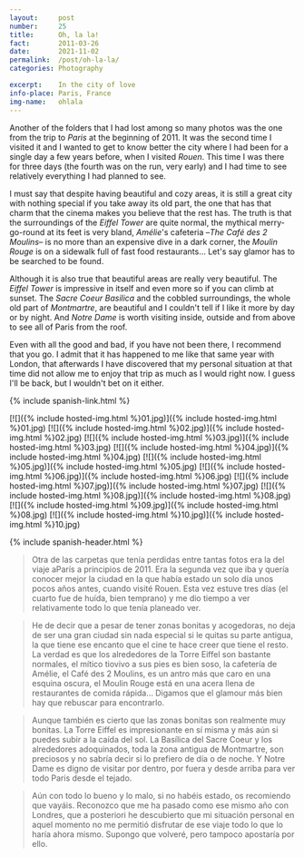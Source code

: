 ```yaml
---
layout: 	post
number:		25
title:  	Oh, la la!
fact:   	2011-03-26
date:   	2021-11-02
permalink: 	/post/oh-la-la/
categories: Photography

excerpt: 	In the city of love
info-place: Paris, France
img-name:	ohlala
---
```


Another of the folders that I had lost among so many photos was the one from the trip to *Paris* at the beginning of 2011. It was the second time I visited it and I wanted to get to know better the city where I had been for a single day a few years before, when I visited *Rouen*. This time I was there for three days (the fourth was on the run, very early) and I had time to see relatively everything I had planned to see. 

I must say that despite having beautiful and cozy areas, it is still a great city with nothing special if you take away its old part, the one that has that charm that the cinema makes you believe that the rest has. The truth is that the surroundings of the *Eiffel Tower* are quite normal, the mythical merry-go-round at its feet is very bland, *Amélie*'s cafeteria –*The Café des 2 Moulins*– is no more than an expensive dive in a dark corner, the *Moulin Rouge* is on a sidewalk full of fast food restaurants… Let's say glamor has to be searched to be found.

Although it is also true that beautiful areas are really very beautiful. The *Eiffel Tower* is impressive in itself and even more so if you can climb at sunset. The *Sacre Coeur Basilica* and the cobbled surroundings, the whole old part of *Montmartre*, are beautiful and I couldn't tell if I like it more by day or by night. And *Notre Dame* is worth visiting inside, outside and from above to see all of Paris from the roof.

Even with all the good and bad, if you have not been there, I recommend that you go. I admit that it has happened to me like that same year with London, that afterwards I have discovered that my personal situation at that time did not allow me to enjoy that trip as much as I would right now. I guess I'll be back, but I wouldn't bet on it either.

{% include spanish-link.html %}

<div class="gallery-{{ page.layout }}" markdown="1">

[![]({% include hosted-img.html %}01.jpg)]({% include hosted-img.html %}01.jpg)
[![]({% include hosted-img.html %}02.jpg)]({% include hosted-img.html %}02.jpg)
[![]({% include hosted-img.html %}03.jpg)]({% include hosted-img.html %}03.jpg)
[![]({% include hosted-img.html %}04.jpg)]({% include hosted-img.html %}04.jpg)
[![]({% include hosted-img.html %}05.jpg)]({% include hosted-img.html %}05.jpg)
[![]({% include hosted-img.html %}06.jpg)]({% include hosted-img.html %}06.jpg)
[![]({% include hosted-img.html %}07.jpg)]({% include hosted-img.html %}07.jpg)
[![]({% include hosted-img.html %}08.jpg)]({% include hosted-img.html %}08.jpg)
[![]({% include hosted-img.html %}09.jpg)]({% include hosted-img.html %}08.jpg)
[![]({% include hosted-img.html %}10.jpg)]({% include hosted-img.html %}10.jpg)

</div>

{% include spanish-header.html %}

> Otra de las carpetas que tenía perdidas entre tantas fotos era la del viaje aParís a principios de 2011. Era la segunda vez que iba y quería conocer mejor la ciudad en la que había estado un solo día unos pocos años antes, cuando visité Rouen. Esta vez estuve tres días (el cuarto fue de huída, bien temprano) y me dio tiempo a ver relativamente todo lo que tenía planeado ver. 

> He de decir que a pesar de tener zonas bonitas y acogedoras, no deja de ser una gran ciudad sin nada especial si le quitas su parte antigua, la que tiene ese encanto que el cine te hace creer que tiene el resto. La verdad es que los alrededores de la Torre Eiffel son bastante normales, el mítico tiovivo a sus pies es bien soso, la cafetería de Amélie, el Café des 2 Moulins, es un antro más que caro en una esquina oscura, el Moulin Rouge está en una acera llena de restaurantes de comida rápida… Digamos que el glamour más bien hay que rebuscar para encontrarlo.

> Aunque también es cierto que las zonas bonitas son realmente muy bonitas. La Torre Eiffel es impresionante en sí misma y más aún si puedes subir a la caída del sol. La Basílica del Sacre Coeur y los alrededores adoquinados, toda la zona antigua de Montmartre, son preciosos y no sabría decir si lo prefiero de día o de noche. Y Notre Dame es digno de visitar por dentro, por fuera y desde arriba para ver todo Paris desde el tejado.

> Aún con todo lo bueno y lo malo, si no habéis estado, os recomiendo que vayáis. Reconozco que me ha pasado como ese mismo año con Londres, que a posteriori he descubierto que mi situación personal en aquel momento no me permitió disfrutar de ese viaje todo lo que lo haría ahora mismo. Supongo que volveré, pero tampoco apostaría por ello.

